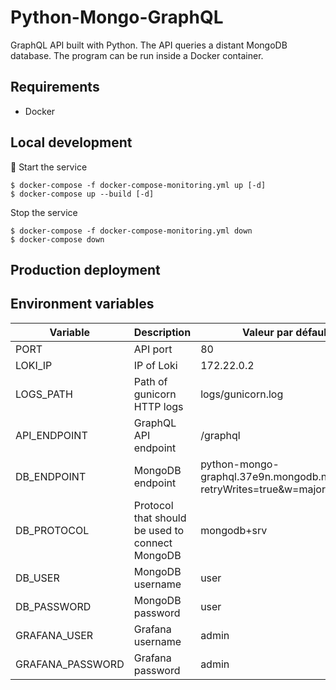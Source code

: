 # Python-Mongo-GraphQL

GraphQL API built with Python. The API queries a distant MongoDB database. The program can be run inside a Docker container.

## Requirements

- Docker

## Local development

:rocket: Start the service

```
$ docker-compose -f docker-compose-monitoring.yml up [-d]
$ docker-compose up --build [-d]
```

Stop the service

```
$ docker-compose -f docker-compose-monitoring.yml down
$ docker-compose down
```

## Production deployment

## Environment variables

| Variable              | Description                                                                   | Valeur par défault                                                           |
| --------              | -----------------------------------                                           | ------------------                                                           |
| PORT                  | API port                                                                      | 80                                                                           |
| LOKI_IP               | IP of Loki                                                                    | 172.22.0.2                                                                   |
| LOGS_PATH             | Path of gunicorn HTTP logs                                                    | logs/gunicorn.log                                                            |
| API_ENDPOINT          | GraphQL API endpoint                                                          | /graphql                                                                     |
| DB_ENDPOINT           | MongoDB endpoint                                                              | python-mongo-graphql.37e9n.mongodb.net/social?retryWrites=true&w=majority    |
| DB_PROTOCOL           | Protocol that should be used to connect MongoDB                               | mongodb+srv                                                                  |
| DB_USER               | MongoDB username                                                              | user                                                                         |
| DB_PASSWORD           | MongoDB password                                                              | user                                                                         |
| GRAFANA_USER          | Grafana username                                                              | admin                                                                        |
| GRAFANA_PASSWORD      | Grafana password                                                              | admin                                                                        |